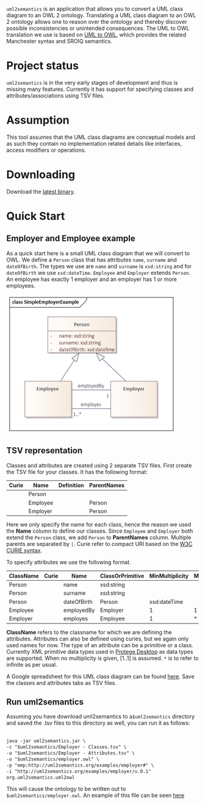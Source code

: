 `uml2semantics` is an application that allows you to convert a UML class diagram to an OWL 2 ontology. Translating a UML 
class diagram to an OWL 2 ontology allows one to reason over the ontology and thereby discover possible 
inconsistencies or unintended consequences. The UML to OWL translation we use is based on
[UML to OWL](https://henrietteharmse.com/uml-vs-owl/uml-class-diagram-to-owl-and-sroiq-reference/), which
provides the related Manchester syntax and SROIQ semantics.


# Project status
`uml2semantics` is in the very early stages of development and thus is missing many features. Currently it has support 
for specifying classes and attributes/associations using TSV files.


# Assumption
This tool assumes that the UML class diagrams are conceptual models and as such they contain no implementation related 
details like interfaces, access modifiers or operations.

# Downloading
Download the [latest binary](https://github.com/henrietteharmse/uml2semantics/releases/download/v0.0.1/uml2semantics.jar).

# Quick Start
## Employer and Employee example 
As a quick start here is a small UML class diagram that we will convert to OWL. We define a `Person` class 
that has attributes `name`, `surname` and  `dateOfBirth`. The types we use are `name` and `surname` is `xsd:string` 
and for `dateOfBirth` we use `xsd:dateTime`. `Employee` and `Employer` extends `Person`. An employee has exactly 1 
employer and an employer has 1 or more employees.

![Employer Example](./docs/SimpleEmployerExample.png)

## TSV representation
Classes and attributes are created using 2 separate TSV files. First create
the TSV file for your classes. It has the following format:


| Curie | Name     | Definition | ParentNames | 
|-------|----------|------------|-------------|
|       | Person   |            |             |
|       | Employee |            | Person      |
|       | Employer |            | Person      |

Here we only specify the name for each class, hence the reason we used the **Name** column to define our classes. Since
`Employee` and `Employer` both extend the `Person` class, we add `Person` to **ParentNames** column. Multiple parents are
separated by `|`. Curie refer to compact URI based on the [W3C CURIE syntax](https://www.w3.org/TR/2010/NOTE-curie-20101216/).

To specify attributes we use the following format. 

| ClassName  | Curie | Name        | ClassOrPrimitive | MinMultiplicity | MaxMultiplicity | Definition | 
|------------|-------|-------------|------------------|-----------------|-----------------|------------|
| Person     |       | name        | xsd:string       |                 |                 |            |
| Person     |       | surname     | xsd:string       |                 |                 |            |
| Person     |       | dateOfBirth | Person           | xsd:dateTime    |                 |            | 
| Employee   |       | employedBy  | Employer         | 1               | 1               |            |
| Employer   |       | employes    | Employee         | 1               | *               |            |

**ClassName** refers to the classname for which we are defining the attributes. Attributes can also be defined using curies, 
but we again only used names for now. The type of an attribute can be a primitive or a class. Currenlty XML primitive data
types used in [Protege Desktop](https://protege.stanford.edu/) as data types are supported. When no multiplicity is given,
[1..1] is assumed. `*` is to refer to infinite as per usual.

A Google spreadsheet for this UML class diagram can be found [here](https://docs.google.com/spreadsheets/d/1FXpbc52Ag24Htj3Qq36Z743QB5SzlShzjeg98uxd2Xo/edit?usp=sharing).
Save the classes and attributes tabs as TSV files.

## Run uml2semantics
Assuming you have download uml2semantics to a`$uml2semantics` directory and saved the .tsv files to this directory as well,
you can run it as follows:

```

java -jar uml2semantics.jar \ 
-c "$uml2semantics/Employer - Classes.tsv" \
-a "$uml2semantics/Employer - Attributes.tsv" \
-o "$uml2semantics/employer.owl" \
-p "emp:http://uml2semantics.org/examples/employer#" \
-i "http://uml2semantics.org/examples/employer/v.0.1"
org.uml2semantics.uml2owl

```

This will cause the ontology to be written out to `$uml2semantics/employer.owl`. An example of this file can be seen 
[here](./examples/employer/employer.owl)

